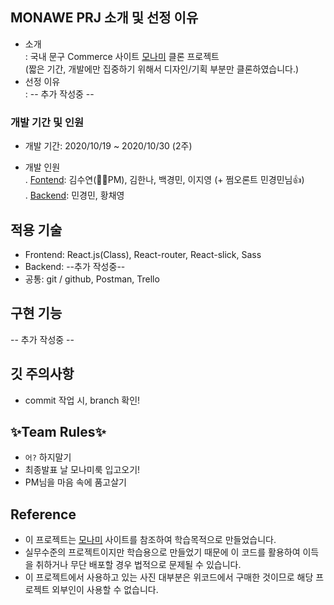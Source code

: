 ## MONAWE PRJ 소개 및 선정 이유
 - 소개 <br>
  : 국내 문구 Commerce 사이트 [모나미](https://www.monamimall.com/w/main.do) 클론 프로젝트<br>(짧은 기간, 개발에만 집중하기 위해서 디자인/기획 부분만 클론하였습니다.)
 - 선정 이유 <br>
  : -- 추가 작성중 --

### 개발 기간 및 인원
 - 개발 기간: 2020/10/19 ~ 2020/10/30 (2주)
 
 - 개발 인원<br>
  . [Fontend](https://github.com/wecode-bootcamp-korea/13-monawe-frontend): 김수연(🦸‍♀️PM), 김한나, 백경민, 이지영 (+ 쩜오론트 민경민님👍) <br>
  . [Backend](https://github.com/wecode-bootcamp-korea/13-monawe-backend):  민경민, 황채영

## 적용 기술
 - Frontend: React.js(Class), React-router, React-slick, Sass
 - Backend: --추가 작성중--
 - 공통: git / github, Postman, Trello
 
## 구현 기능
-- 추가 작성중 --

## 깃 주의사항
 - commit 작업 시, branch 확인!

## ✨Team Rules✨
 - `어?` 하지말기
 - 최종발표 날 모나미룩 입고오기!
 - PM님을 마음 속에 품고살기


## Reference
 - 이 프로젝트는 [모나미](https://www.monamimall.com/w/main.do) 사이트를 참조하여 학습목적으로 만들었습니다.
 - 실무수준의 프로젝트이지만 학습용으로 만들었기 때문에 이 코드를 활용하여 이득을 취하거나 무단 배포할 경우 법적으로 문제될 수 있습니다.
 - 이 프로젝트에서 사용하고 있는 사진 대부분은 위코드에서 구매한 것이므로 해당 프로젝트 외부인이 사용할 수 없습니다.
